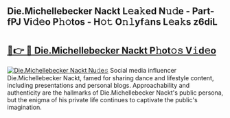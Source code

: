 ## Die.Michellebecker Nackt L𝚎a𝚔ed N𝚞𝚍e - Part-fPJ Vi𝚍𝚎o P𝚑𝚘tos - H𝚘𝚝 O𝚗𝚕yf𝚊ns L𝚎a𝚔s z6diL

# <h2><a href="http://kf89431.oniu.top/?m=Die.Michellebecker+Nackt">🔗👉 🔴 Die.Michellebecker Nackt P𝚑ot𝚘𝚜 V𝚒d𝚎o</a></h2>

[![Die.Michellebecker Nackt Nu𝚍e𝚜](https://i.imgur.com/0qMVB7G.gif)](http://kf89431.oniu.top/?m=Die.Michellebecker+Nackt)
Social media influencer Die.Michellebecker Nackt, famed for sharing dance and lifestyle content, including presentations and personal blogs. Approachability and authenticity are the hallmarks of Die.Michellebecker Nackt's public persona, but the enigma of his private life continues to captivate the public's imagination.  
